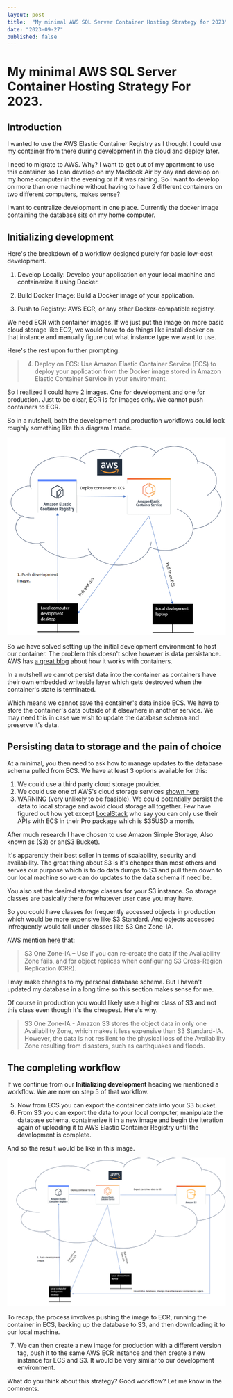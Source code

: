 ```yaml
---
layout: post
title:  "My minimal AWS SQL Server Container Hosting Strategy for 2023"
date: "2023-09-27"
published: false
---
```


# My minimal AWS SQL Server Container Hosting Strategy For 2023.

## Introduction 

I wanted to use the AWS Elastic Container Registry as I thought I could use my container from there during development in the cloud and deploy later. 

I need to migrate to AWS. Why? I want to get out of my apartment to use this container so I can develop on my MacBook Air by day and develop on my home computer in the evening or if it was raining. So I want to develop on more than one machine without having to have 2 different containers on two different computers, makes sense?

I want to centralize development in one place. Currently the docker image containing the database sits on my home computer.

## Initializing development

Here's the breakdown of a workflow designed purely for basic low-cost development.

1. Develop Locally: Develop your application on your local machine and containerize it using Docker.
 
2. Build Docker Image: Build a Docker image of your application.
 
3. Push to Registry: AWS ECR, or any other Docker-compatible registry.

 We need ECR with container images. If we just put the image on more basic cloud storage like EC2, we would have to do things like install docker on that instance and manually figure out what instance type we want to use.

Here's the rest upon further prompting.

> 4. Deploy on ECS: Use Amazon Elastic Container Service (ECS) to deploy your application from the Docker image stored in Amazon Elastic Container Service in your environment.

So I realized I could have 2 images. One for development and one for production. Just to be clear, ECR is for images only. We cannot push containers to ECR.

So in a nutshell, both the development and production workflows could look roughly something like this diagram I made. 

![AWS development environment diagram](docs/../images/AWS_diagram_for_initial_development.png)

So we have solved setting up the initial development environment to host our container. The problem this doesn't solve however is data persistance. AWS has [a great blog](https://docs.aws.amazon.com/AmazonECS/latest/bestpracticesguide/storage.html) about how it works with containers. 

In a nutshell we cannot persist data into the container as containers have their own embedded writeable layer which gets destroyed when the container's state is terminated. 

Which means we cannot save the container's data inside ECS. We have to store the container's data outside of it elsewhere in another service. We may need this in case we wish to update the database schema and preserve it's data.

## Persisting data to storage and the pain of choice

At a minimal, you then need to ask how to manage updates to the database schema pulled from ECS. We have at least 3 options available for this: 

1. We could use a third party cloud storage provider.   
2. We could use one of AWS's cloud storage services [shown here](https://aws.amazon.com/products/storage/)    
3. WARNING (very unlikely to be feasible). We could potentially persist the data to local storage and avoid cloud storage all together. Few have figured out how yet except [LocalStack](https://docs.localstack.cloud/user-guide/aws/feature-coverage/) who say you can only use their APIs with ECS in their Pro package which is $35USD a month. 

After much research I have chosen to use Amazon Simple Storage, Also known as (S3) or an(S3 Bucket).  

It's apparently their best seller in terms of scalability, security and availability. The great thing about S3 is it's cheaper than most others and serves our purpose which is to do data dumps to S3 and pull them down to our local machine so we can do updates to the data schema if need be. 

You also set the desired storage classes for your S3 instance. So storage classes are basically there for whatever user case you may have. 

So you could have classes for frequently accessed objects in production which would be more expensive like S3 Standard. And objects accessed infrequently would fall under classes like S3 One Zone-IA. 

AWS mention [here](https://docs.aws.amazon.com/AmazonS3/latest/userguide/storage-class-intro.html) that:

> S3 One Zone-IA – Use if you can re-create the data if the Availability Zone fails, and for object replicas when configuring S3 Cross-Region Replication (CRR).

I may make changes to my personal database schema.
But I haven't updated my database in a long time so this section makes sense for me. 

Of course in production you would likely use a higher class of S3 and not this class even though it's the cheapest. Here's why.

> S3 One Zone-IA - Amazon S3 stores the object data in only one Availability Zone, which makes it less expensive than S3 Standard-IA. However, the data is not resilient to the physical loss of the Availability Zone resulting from disasters, such as earthquakes and floods.

## The completing workflow

If we continue from our **Initializing development** heading we mentioned a workflow. We are now on step 5 of that workflow.

5. Now from ECS you can export the container data into your S3 bucket. 
6. From S3 you can export the data to your local computer, manipulate the database schema, containerize it in a new image and begin the iteration again of uploading it to AWS Elastic Container Registry until the development is complete.

And so the result would be like in this image. 

![The complete AWS development workflow](../docs/images/AWS_diagram_for_initial_development_complete.png)

To recap, the process involves pushing the image to ECR, running the container in ECS, backing up the database to S3, and then downloading it to our local machine.

7. We can then create a new image for production with a different version tag, push it to the same AWS ECR instance and then create a new instance for ECS and S3. It would be very similar to our development environment.

What do you think about this strategy? Good workflow? Let me know in the comments.